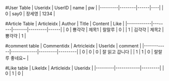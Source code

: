 #User Table
| Useridx | UserID | name | pw |
|---------|--------|------|----|
| 0 | say0 | 장세영 | 1234 |


#Article Table
| Articleidx | Author | Title | Content | Like |
|------------|--------|-------|---------|------|
| 0 | 뿅갹갹 | 제목1 | 랄랄루 | 0 |
| 1 | 김갹갹 | 제목2 | 뿅갹갹 | 1 |

#comment table
| Commentidx | Artricleidx | UserIdx | comment |
|------------|-------------|---------|---------|
| 0 | 0 | 0 | 잘 읽고 갑니다 |
| 1 | 1 | 0 | 랄랄루 좋네요~ |

#Like table
| LikeIdx | Articleidx | Useridx |
|---------|------------|---------|
| 0 | 1 | 0 |
